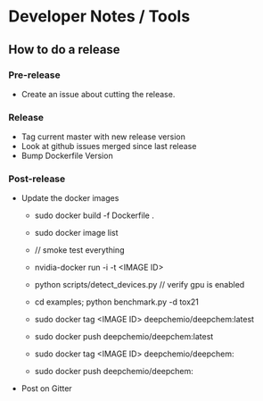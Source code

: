 Developer Notes / Tools
=======================

How to do a release
-------------------

### Pre-release
- Create an issue about cutting the release.

### Release
- Tag current master with new release version
- Look at github issues merged since last release
- Bump Dockerfile Version

### Post-release
- Update the docker images
  - sudo docker build -f Dockerfile .
  - sudo docker image list

  - // smoke test everything
  - nvidia-docker run -i -t \<IMAGE ID\>
  - python scripts/detect_devices.py // verify gpu is enabled
  - cd examples; python benchmark.py -d tox21

  - sudo docker tag \<IMAGE ID\> deepchemio/deepchem:latest
  - sudo docker push deepchemio/deepchem:latest

  - sudo docker tag \<IMAGE ID\> deepchemio/deepchem:<version>
  - sudo docker push deepchemio/deepchem:<version>
- Post on Gitter
